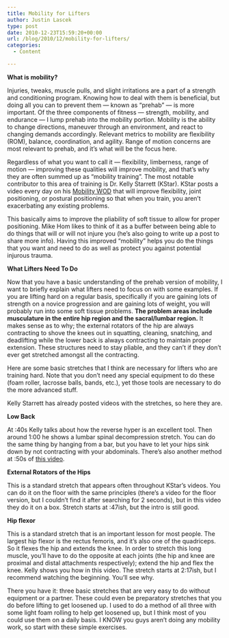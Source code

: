 ```yaml
---
title: Mobility for Lifters
author: Justin Lascek
type: post
date: 2010-12-23T15:59:20+00:00
url: /blog/2010/12/mobility-for-lifters/
categories:
  - Content

---
```

**What is mobility?**
  
Injuries, tweaks, muscle pulls, and slight irritations are a part of a strength and conditioning program. Knowing how to deal with them is beneficial, but doing all you can to prevent them &#8212; known as &#8220;prehab&#8221; &#8212; is more important. Of the three components of fitness &#8212; strength, mobility, and endurance &#8212; I lump prehab into the mobility portion. Mobility is the ability to change directions, maneuver through an environment, and react to changing demands accordingly. Relevant metrics to mobility are flexibility (ROM), balance, coordination, and agility. Range of motion concerns are most relevant to prehab, and it&#8217;s what will be the focus here.
  

  
Regardless of what you want to call it &#8212; flexibility, limberness, range of motion &#8212; improving these qualities will improve mobility, and that&#8217;s why they are often summed up as &#8220;mobility training&#8221;. The most notable contributor to this area of training is Dr. Kelly Starrett (KStar). KStar posts a video every day on his [Mobility WOD][1] that will improve flexibility, joint positioning, or postural positioning so that when you train, you aren&#8217;t exacerbating any existing problems.
  

  
This basically aims to improve the pliability of soft tissue to allow for proper positioning. Mike Hom likes to think of it as a buffer between being able to do things that will or will not injure you (he&#8217;s also going to write up a post to share more info). Having this improved &#8220;mobility&#8221; helps you do the things that you want and need to do as well as protect you against potential injurous trauma. 

**What Lifters Need To Do**
  
Now that you have a basic understanding of the prehab version of mobility, I want to briefly explain what lifters need to focus on with some examples. If you are lifting hard on a regular basis, specifically if you are gaining lots of strength on a novice progression and are gaining lots of weight, you will probably run into some soft tissue problems. **The problem areas include musculature in the entire hip region and the sacral/lumbar region.** It makes sense as to why; the external rotators of the hip are always contracting to shove the knees out in squatting, cleaning, snatching, and deadlifting while the lower back is always contracting to maintain proper extension. These structures need to stay pliable, and they can&#8217;t if they don&#8217;t ever get stretched amongst all the contracting.
  

  
Here are some basic stretches that I think are necessary for lifters who are training hard. Note that you don&#8217;t need any special equipment to do these (foam roller, lacrosse balls, bands, etc.), yet those tools are necessary to do the more advanced stuff.
  
Kelly Starrett has already posted videos with the stretches, so here they are.
  

  
**Low Back**
  
At :40s Kelly talks about how the reverse hyper is an excellent tool. Then around 1:00 he shows a lumbar spinal decompression stretch. You can do the same thing by hanging from a bar, but you have to let your hips sink down by not contracting with your abdominals. There&#8217;s also another method at :50s of [this video][2]. 


   

  
**External Rotators of the Hips**
  
This is a standard stretch that appears often throughout KStar&#8217;s videos. You can do it on the floor with the same principles (there&#8217;s a video for the floor version, but I couldn&#8217;t find it after searching for 2 seconds), but in this video they do it on a box. Stretch starts at :47ish, but the intro is still good.
  

  

  
**Hip flexor**
  
This is a standard stretch that is an important lesson for most people. The largest hip flexor is the rectus femoris, and it&#8217;s also one of the quadriceps. So it flexes the hip and extends the knee. In order to stretch this long muscle, you&#8217;ll have to do the opposite at each joints (the hip and knee are proximal and distal attachments respectively); extend the hip and flex the knee. Kelly shows you how in this video. The stretch starts at 2:17ish, but I recommend watching the beginning. You&#8217;ll see why.
  

  

  
There you have it: three basic stretches that are very easy to do without equipment or a partner. These could even be preparatory stretches that you do before lifting to get loosened up. I used to do a method of all three with some light foam rolling to help get loosened up, but I think most of you could use them on a daily basis. I KNOW you guys aren&#8217;t doing any mobility work, so start with these simple exercises.

 [1]: http://mobilitywod.blogspot.com/
 [2]: http://www.youtube.com/watch?v=Bjq8preeSjI&feature=player_embedded#!
